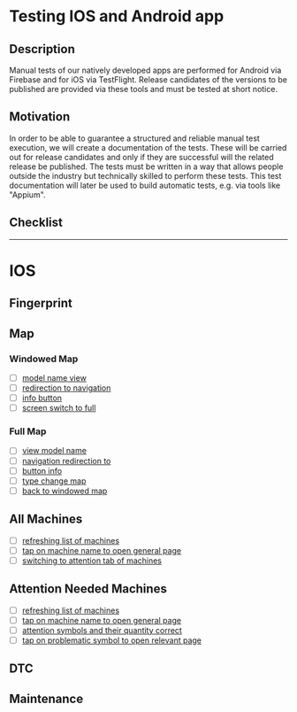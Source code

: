# Testing IOS and Android app

## Description

Manual tests of our natively developed apps are performed for Android via Firebase and for iOS via TestFlight. Release candidates of the versions to be published are provided via these tools and must be tested at short notice.

## Motivation

In order to be able to guarantee a structured and reliable manual test execution, we will create a documentation of the tests. These will be carried out for release candidates and only if they are successful will the related release be published.
The tests must be written in a way that allows people outside the industry but technically skilled to perform these tests.
This test documentation will later be used to build automatic tests, e.g. via tools like "Appium".

## Checklist

<hr />

# IOS
## Fingerprint

## Map

### Windowed Map

- [ ] [model name view](IOS/Map/Windowed/modelNameView.md )
- [ ] [redirection to navigation](IOS/Map/Windowed/navigationRedirection.md)
- [ ] [info button](IOS/Map/Windowed/infoButton.md )
- [ ] [screen switch to full](IOS/Map/Windowed/fullScreenButton.md )

### Full Map

- [ ] [view model name](IOS/Map/Full-Screen/modelNameView.md )
- [ ] [navigation redirection to](IOS/Map/Full-Screen/navigationRedirection.md )
- [ ] [button info](IOS/Map/Full-Screen/infoButton.md )
- [ ] [type change map](IOS/Map/Full-Screen/mapTypes.md )
- [ ] [back to windowed map](IOS/Map/Full-Screen/switchToWindowedMap.md)

## All Machines

- [ ] [refreshing list of machines](IOS/All-Machines/refresh.md)
- [ ] [tap on machine name to open general page](IOS/All-Machines/clickOnMachineName.md)
- [ ] [switching to attention tab of machines](IOS/All-Machines/switchToAttentionSection.md)

## Attention Needed Machines

- [ ] [refreshing list of machines](IOS/Attention/refresh.md)
- [ ] [tap on machine name to open general page](IOS/Attention/clickOnMachineName.md)
- [ ] [attention symbols and their quantity correct](IOS/Attention/attentionSymbols.md)
- [ ] [tap on problematic symbol to open relevant page](IOS/Attention/redirectToRespectiveSymbolPage.md)
## DTC
## Maintenance
